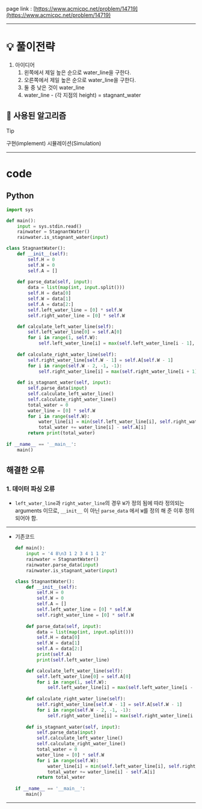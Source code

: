 page link : [https://www.acmicpc.net/problem/14719](https://www.acmicpc.net/problem/14719)

---

# 💡 풀이전략

1. 아이디어
    1. 왼쪽에서 제일 높은 순으로 water_line을 구한다.
    2. 오른쪽에서 제일 높은 순으로 water_line을 구한다.
    3. 둘 중 낮은 것이 water_line
    4. water_line - (각 지점의 height) = stagnant_water

## 🎨 사용된 알고리즘

> [!tip]
> 구현(implement)
> 시뮬레이션(Simulation)
---

# code

## Python

```python
import sys

def main():
    input = sys.stdin.read()
    rainwater = StagnantWater()
    rainwater.is_stagnant_water(input)

class StagnantWater():
    def __init__(self):
        self.H = 0
        self.W = 0
        self.A = []
    
    def parse_data(self, input):
        data = list(map(int, input.split()))
        self.H = data[0]
        self.W = data[1]
        self.A = data[2:]
        self.left_water_line = [0] * self.W
        self.right_water_line = [0] * self.W

    def calculate_left_water_line(self):
        self.left_water_line[0] = self.A[0]
        for i in range(1, self.W):
            self.left_water_line[i] = max(self.left_water_line[i - 1], self.A[i])
    
    def calculate_right_water_line(self):
        self.right_water_line[self.W - 1] = self.A[self.W - 1]
        for i in range(self.W - 2, -1, -1):
            self.right_water_line[i] = max(self.right_water_line[i + 1], self.A[i])
    
    def is_stagnant_water(self, input):
        self.parse_data(input)
        self.calculate_left_water_line()
        self.calculate_right_water_line()
        total_water = 0
        water_line = [0] * self.W
        for i in range(self.W):
            water_line[i] = min(self.left_water_line[i], self.right_water_line[i])
            total_water += water_line[i] - self.A[i]
        return print(total_water)
    
if __name__ == '__main__':
    main()
```

## 해결한 오류

### 1. 데이터 파싱 오류

- `left_water_line`과 `right_water_line`의 경우 `W`가 정의 됨에 따라 정의되는 arguments 이므로, `__init__` 이 아닌 `parse_data` 에서 `W`를 정의 해 준 이후 정의 되어야 함.

---

- 기존코드
    
    ```python
    def main():
        input = '4 8\n3 1 2 3 4 1 1 2'
        rainwater = StagnantWater()
        rainwater.parse_data(input)
        rainwater.is_stagnant_water(input)
    
    class StagnantWater():
        def __init__(self):
            self.H = 0
            self.W = 0
            self.A = []
            self.left_water_line = [0] * self.W
            self.right_water_line = [0] * self.W
        
        def parse_data(self, input):
            data = list(map(int, input.split()))
            self.H = data[0]
            self.W = data[1]
            self.A = data[2:]
            print(self.A)
            print(self.left_water_line)
    
        def calculate_left_water_line(self):
            self.left_water_line[0] = self.A[0]
            for i in range(1, self.W):
                self.left_water_line[i] = max(self.left_water_line[i - 1], self.A[i])
        
        def calculate_right_water_line(self):
            self.right_water_line[self.W - 1] = self.A[self.W - 1]
            for i in range(self.W - 2, -1, -1):
                self.right_water_line[i] = max(self.right_water_line[i + 1], self.A[i])
        
        def is_stagnant_water(self, input):
            self.parse_data(input)
            self.calculate_left_water_line()
            self.calculate_right_water_line()
            total_water = 0
            water_line = [0] * self.W
            for i in range(self.W):
                water_line[i] = min(self.left_water_line[i], self.right_water_line[i])
                total_water += water_line[i] - self.A[i]
            return total_water
        
    if __name__ == '__main__':
        main()
    ```
    

---
